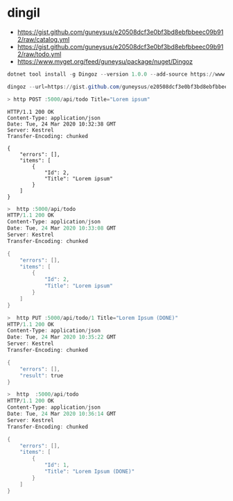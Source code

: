 # dingil

- https://gist.github.com/guneysus/e20508dcf3e0bf3bd8ebfbbeec09b912/raw/catalog.yml
- https://gist.github.com/guneysus/e20508dcf3e0bf3bd8ebfbbeec09b912/raw/todo.yml
- https://www.myget.org/feed/guneysu/package/nuget/Dingoz

```powershell
dotnet tool install -g Dingoz --version 1.0.0 --add-source https://www.myget.org/F/guneysu/api/v3/index.json

dingoz --url=https://gist.github.com/guneysus/e20508dcf3e0bf3bd8ebfbbeec09b912/raw/todo.yml --in-memory
```

```powershell
> http POST :5000/api/todo Title="Lorem ipsum"
```

```
HTTP/1.1 200 OK
Content-Type: application/json
Date: Tue, 24 Mar 2020 10:32:38 GMT
Server: Kestrel
Transfer-Encoding: chunked

{
    "errors": [],
    "items": [
        {
            "Id": 2,
            "Title": "Lorem ipsum"
        }
    ]
}
```

```powershell
>  http :5000/api/todo
HTTP/1.1 200 OK
Content-Type: application/json
Date: Tue, 24 Mar 2020 10:33:08 GMT
Server: Kestrel
Transfer-Encoding: chunked

{
    "errors": [],
    "items": [
        {
            "Id": 2,
            "Title": "Lorem ipsum"
        }
    ]
}
```


```powershell
>  http PUT :5000/api/todo/1 Title="Lorem Ipsum (DONE)"
HTTP/1.1 200 OK
Content-Type: application/json
Date: Tue, 24 Mar 2020 10:35:22 GMT
Server: Kestrel
Transfer-Encoding: chunked

{
    "errors": [],
    "result": true
}
```

```powershell
>  http  :5000/api/todo
HTTP/1.1 200 OK
Content-Type: application/json
Date: Tue, 24 Mar 2020 10:36:14 GMT
Server: Kestrel
Transfer-Encoding: chunked

{
    "errors": [],
    "items": [
        {
            "Id": 1,
            "Title": "Lorem Ipsum (DONE)"
        }
    ]
}
```
